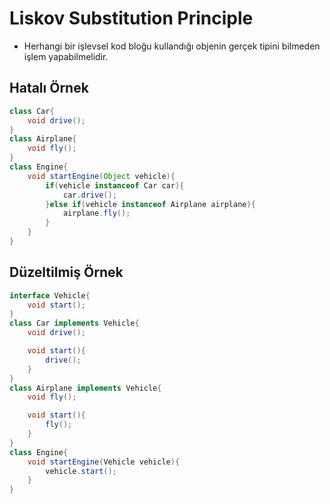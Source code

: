 # Liskov Substitution Principle
* Herhangi bir işlevsel kod bloğu kullandığı objenin gerçek tipini bilmeden işlem yapabilmelidir.

## Hatalı Örnek
```java
class Car{
	void drive();
}
class Airplane{
	void fly();
}
class Engine{
	void startEngine(Object vehicle){
		if(vehicle instanceof Car car){
			car.drive();
		}else if(vehicle instanceof Airplane airplane){
			airplane.fly();
		}
	}
}
```
## Düzeltilmiş Örnek
```java
interface Vehicle{
	void start();
}
class Car implements Vehicle{
	void drive();

	void start(){
		drive();
	}
}
class Airplane implements Vehicle{
	void fly();

	void start(){
		fly();
	}
}
class Engine{
	void startEngine(Vehicle vehicle){
		vehicle.start();
	}
}
```
